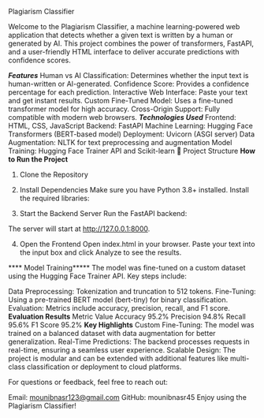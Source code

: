 Plagiarism Classifier 

Welcome to the Plagiarism Classifier, a machine learning-powered web application that detects whether a given text is written by a human or generated by AI. This project combines the power of transformers, FastAPI, and a user-friendly HTML interface to deliver accurate predictions with confidence scores.

***Features***
Human vs AI Classification: Determines whether the input text is human-written or AI-generated.
Confidence Score: Provides a confidence percentage for each prediction.
Interactive Web Interface: Paste your text and get instant results.
Custom Fine-Tuned Model: Uses a fine-tuned transformer model for high accuracy.
Cross-Origin Support: Fully compatible with modern web browsers.
***Technologies Used***
Frontend: HTML, CSS, JavaScript
Backend: FastAPI
Machine Learning: Hugging Face Transformers (BERT-based model)
Deployment: Uvicorn (ASGI server)
Data Augmentation: NLTK for text preprocessing and augmentation
Model Training: Hugging Face Trainer API and Scikit-learn
📂 Project Structure
****How to Run the Project****
1. Clone the Repository
2. Install Dependencies
Make sure you have Python 3.8+ installed. Install the required libraries:

3. Start the Backend Server
Run the FastAPI backend:

The server will start at http://127.0.0.1:8000.

4. Open the Frontend
Open index.html in your browser. Paste your text into the input box and click Analyze to see the results.

**** Model Training*****
The model was fine-tuned on a custom dataset using the Hugging Face Trainer API. Key steps include:

Data Preprocessing: Tokenization and truncation to 512 tokens.
Fine-Tuning: Using a pre-trained BERT model (bert-tiny) for binary classification.
Evaluation: Metrics include accuracy, precision, recall, and F1 score.
****Evaluation Results****
Metric	Value
Accuracy	95.2%
Precision	94.8%
Recall	95.6%
F1 Score	95.2%
****Key Highlights****
Custom Fine-Tuning: The model was trained on a balanced dataset with data augmentation for better generalization.
Real-Time Predictions: The backend processes requests in real-time, ensuring a seamless user experience.
Scalable Design: The project is modular and can be extended with additional features like multi-class classification or deployment to cloud platforms.

For questions or feedback, feel free to reach out:

Email: mounibnasr123@gmail.com
GitHub: mounibnasr45
Enjoy using the Plagiarism Classifier! 
